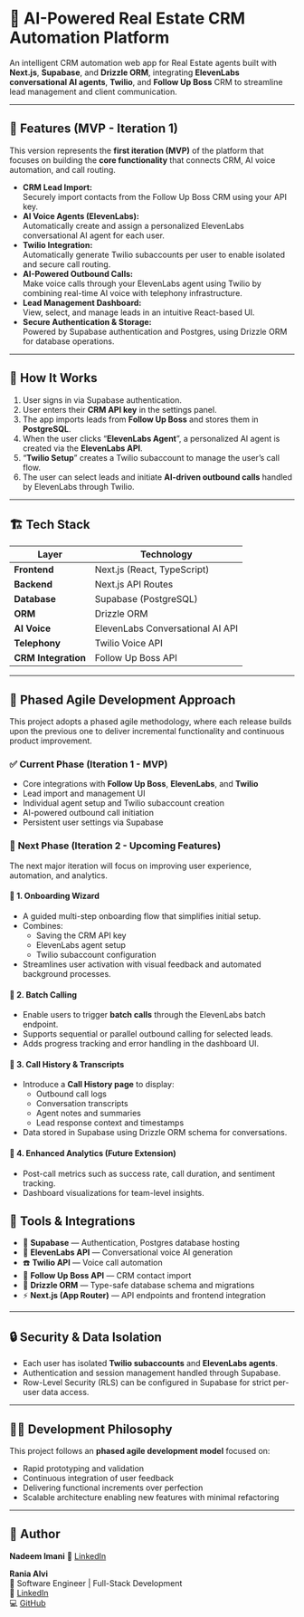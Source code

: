 # 🧠 AI-Powered Real Estate CRM Automation Platform

An intelligent CRM automation web app for Real Estate agents built with **Next.js**, **Supabase**, and **Drizzle ORM**, integrating **ElevenLabs conversational AI agents**, **Twilio**, and **Follow Up Boss** CRM to streamline lead management and client communication.

---

## 🚀 Features (MVP - Iteration 1)

This version represents the **first iteration (MVP)** of the platform that focuses on building the **core functionality** that connects CRM, AI voice automation, and call routing.

- **CRM Lead Import:**  
  Securely import contacts from the Follow Up Boss CRM using your API key.
- **AI Voice Agents (ElevenLabs):**  
  Automatically create and assign a personalized ElevenLabs conversational AI agent for each user.
- **Twilio Integration:**  
  Automatically generate Twilio subaccounts per user to enable isolated and secure call routing.
- **AI-Powered Outbound Calls:**  
  Make voice calls through your ElevenLabs agent using Twilio by combining real-time AI voice with telephony infrastructure.
- **Lead Management Dashboard:**  
  View, select, and manage leads in an intuitive React-based UI.
- **Secure Authentication & Storage:**  
  Powered by Supabase authentication and Postgres, using Drizzle ORM for database operations.

---

## 🧠 How It Works

1. User signs in via Supabase authentication.  
2. User enters their **CRM API key** in the settings panel.  
3. The app imports leads from **Follow Up Boss** and stores them in **PostgreSQL**.  
4. When the user clicks “**ElevenLabs Agent**”, a personalized AI agent is created via the **ElevenLabs API**.  
5. “**Twilio Setup**” creates a Twilio subaccount to manage the user’s call flow.  
6. The user can select leads and initiate **AI-driven outbound calls** handled by ElevenLabs through Twilio.  

---

## 🏗️ Tech Stack

| Layer | Technology |
|-------|-------------|
| **Frontend** | Next.js (React, TypeScript) |
| **Backend** | Next.js API Routes |
| **Database** | Supabase (PostgreSQL) |
| **ORM** | Drizzle ORM |
| **AI Voice** | ElevenLabs Conversational AI API |
| **Telephony** | Twilio Voice API |
| **CRM Integration** | Follow Up Boss API |

---

## 🔄 Phased Agile Development Approach

This project adopts a phased agile methodology, where each release builds upon the previous one to deliver incremental functionality and continuous product improvement.

### ✅ **Current Phase (Iteration 1 - MVP)**
- Core integrations with **Follow Up Boss**, **ElevenLabs**, and **Twilio**  
- Lead import and management UI  
- Individual agent setup and Twilio subaccount creation  
- AI-powered outbound call initiation  
- Persistent user settings via Supabase

### 🧭 **Next Phase (Iteration 2 - Upcoming Features)**

The next major iteration will focus on improving user experience, automation, and analytics.
#### 🔹 **1. Onboarding Wizard**
- A guided multi-step onboarding flow that simplifies initial setup.  
- Combines:  
  - Saving the CRM API key  
  - ElevenLabs agent setup  
  - Twilio subaccount configuration  
- Streamlines user activation with visual feedback and automated background processes.

#### 🔹 **2. Batch Calling**
- Enable users to trigger **batch calls** through the ElevenLabs batch endpoint.  
- Supports sequential or parallel outbound calling for selected leads.  
- Adds progress tracking and error handling in the dashboard UI.

#### 🔹 **3. Call History & Transcripts**
- Introduce a **Call History page** to display:  
  - Outbound call logs  
  - Conversation transcripts  
  - Agent notes and summaries  
  - Lead response context and timestamps  
- Data stored in Supabase using Drizzle ORM schema for conversations.

#### 🔹 **4. Enhanced Analytics (Future Extension)**
- Post-call metrics such as success rate, call duration, and sentiment tracking.  
- Dashboard visualizations for team-level insights.

## 🧰 Tools & Integrations

- 🧩 **Supabase** — Authentication, Postgres database hosting  
- 🧠 **ElevenLabs API** — Conversational voice AI generation  
- ☎️ **Twilio API** — Voice call automation  
- 🔗 **Follow Up Boss API** — CRM contact import  
- 🧱 **Drizzle ORM** — Type-safe database schema and migrations  
- ⚡ **Next.js (App Router)** — API endpoints and frontend integration

---

## 🔒 Security & Data Isolation

- Each user has isolated **Twilio subaccounts** and **ElevenLabs agents**.  
- Authentication and session management handled through Supabase.  
- Row-Level Security (RLS) can be configured in Supabase for strict per-user data access.  

---

## 👩‍💻 Development Philosophy

This project follows an **phased agile development model** focused on:
- Rapid prototyping and validation  
- Continuous integration of user feedback  
- Delivering functional increments over perfection  
- Scalable architecture enabling new features with minimal refactoring  

---

## 👤 Author

**Nadeem Imani**
🔗 [LinkedIn](https://www.linkedin.com/in/nadeem-imani)

**Rania Alvi**  
📍 Software Engineer | Full-Stack Development  
🔗 [LinkedIn](https://www.linkedin.com/in/alvirania)  
💻 [GitHub](https://github.com/alvirania)





